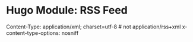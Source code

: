 # Hugo Module: RSS Feed
Content-Type: application/xml; charset=utf-8  # not application/rss+xml
x-content-type-options: nosniff
